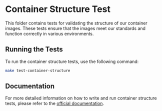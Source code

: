 # Container Structure Test

This folder contains tests for validating the structure of our container images.
These tests ensure that the images meet our standards and function correctly in
various environments.

## Running the Tests

To run the container structure tests, use the following command:

```sh
make test-container-structure
```

## Documentation

For more detailed information on how to write and run container structure tests,
please refer to the [official documentation](https://github.com/GoogleContainerTools/container-structure-test).
